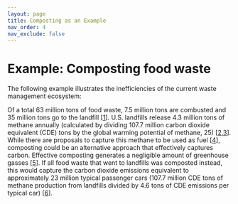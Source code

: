 ```yaml
---
layout: page
title: Composting as an Example
nav_order: 4
nav_exclude: false
---
```


# Example: Composting food waste

The following example illustrates the inefficiencies of the current waste management ecosystem:

Of a total 63 million tons of food waste, 7.5 million tons are combusted and 35 million tons go to the landfill [[1]]. U.S. landfills release 4.3 million tons of methane annually (calculated by dividing 107.7 million carbon dioxide equivalent (CDE) tons by the global warming potential of methane, 25) [[2],[3]]. While there are proposals to capture this methane to be used as fuel [[4]], composting could be an alternative approach that effectively captures carbon. Effective composting generates a negligible amount of greenhouse gasses [[5]]. If all food waste that went to landfills was composted instead, this would capture the carbon dioxide emissions equivalent to approximately 23 million typical passenger cars (107.7 million CDE tons of methane production from landfills divided by 4.6 tons of CDE emissions per typical car) [[6]].



[1]:https://www.epa.gov/facts-and-figures-about-materials-waste-and-recycling/food-material-specific-data
[2]:https://gwcouncil.org/wp-content/uploads/2019/06/Methane-Emissions-from-Landfills-Haokai-Zhao.pdf
[3]:https://ec.europa.eu/eurostat/statistics-explained/index.php?title=Glossary:Carbon_dioxide_equivalent
[4]:https://www.epa.gov/lmop/basic-information-about-landfill-gas
[5]:https://www.sanjoseca.gov/home/showpublisheddocument/198/636609540953170000
[6]:https://www.epa.gov/greenvehicles/greenhouse-gas-emissions-typical-passenger-vehicle
